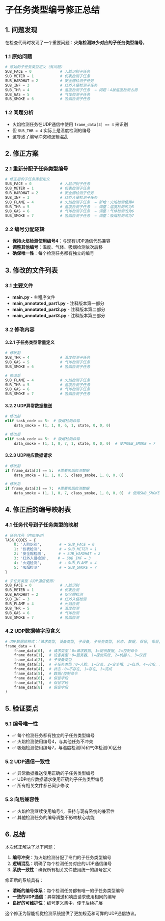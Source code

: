 # 子任务类型编号修正总结

## 1. 问题发现

在检查代码时发现了一个重要问题：**火焰检测缺少对应的子任务类型编号**。

### 1.1 原始问题
```python
# 原始的子任务类型定义（有问题）
SUB_FACE = 0             # 人脸识别子任务
SUB_METER = 1            # 仪表检测子任务
SUB_HARDHAT = 2          # 安全帽检测子任务
SUB_INF = 3              # 红外入侵检测子任务
SUB_THR = 4              # 温度检测子任务  ← 问题：4被温度检测占用
SUB_GAS = 5              # 气体检测子任务
SUB_SMOKE = 6            # 吸烟检测子任务
```

### 1.2 问题分析
- 火焰检测任务在UDP通信中使用 `frame_data[3] == 4` 来识别
- 但 `SUB_THR = 4` 实际上是温度检测的编号
- 这导致了编号冲突和逻辑混乱

## 2. 修正方案

### 2.1 重新分配子任务类型编号
```python
# 修正后的子任务类型定义
SUB_FACE = 0             # 人脸识别子任务
SUB_METER = 1            # 仪表检测子任务
SUB_HARDHAT = 2          # 安全帽检测子任务
SUB_INF = 3              # 红外入侵检测子任务
SUB_FLAME = 4            # 火焰检测子任务  ← 新增：火焰检测使用4
SUB_THR = 5              # 温度检测子任务  ← 调整：温度检测改为5
SUB_GAS = 6              # 气体检测子任务  ← 调整：气体检测改为6
SUB_SMOKE = 7            # 吸烟检测子任务  ← 调整：吸烟检测改为7
```

### 2.2 编号分配逻辑
- **保持火焰检测使用编号4**：与现有UDP通信代码兼容
- **调整其他编号**：温度、气体、吸烟检测依次后移
- **确保唯一性**：每个检测任务都有独立的编号

## 3. 修改的文件列表

### 3.1 主要文件
- **main.py** - 主程序文件
- **main_annotated_part1.py** - 注释版本第一部分
- **main_annotated_part2.py** - 注释版本第二部分
- **main_annotated_part3.py** - 注释版本第三部分

### 3.2 修改内容

#### 3.2.1 子任务类型常量定义
```python
# 修改前
SUB_THR = 4              # 温度检测子任务
SUB_GAS = 5              # 气体检测子任务
SUB_SMOKE = 6            # 吸烟检测子任务

# 修改后
SUB_FLAME = 4            # 火焰检测子任务
SUB_THR = 5              # 温度检测子任务
SUB_GAS = 6              # 气体检测子任务
SUB_SMOKE = 7            # 吸烟检测子任务
```

#### 3.2.2 UDP异常数据推送
```python
# 修改前
elif task_code == 5:  # 吸烟检测异常
    data_smoke = (1, 1, 0, 6, 1, state, 0, 0, 0)

# 修改后
elif task_code == 5:  # 吸烟检测异常
    data_smoke = (1, 1, 0, 7, 1, state, 0, 0, 0)  # 使用SUB_SMOKE = 7
```

#### 3.2.3 UDP响应数据请求
```python
# 修改前
if frame_data[3] == 5:  #需要吸烟检测数据
    data_smoke = (1, 1, 0, 5, class_smoke, 1, 0, 0, 0)

# 修改后
if frame_data[3] == 7:  #需要吸烟检测数据
    data_smoke = (1, 1, 0, 7, class_smoke, 1, 0, 0, 0)  # 使用SUB_SMOKE = 7
```

## 4. 修正后的编号映射表

### 4.1 任务代号到子任务类型的映射
```python
# 任务代号（内部使用）
TASK_CODES = {
    0: '人脸识别',        # → SUB_FACE = 0
    1: '仪表检测',        # → SUB_METER = 1
    2: '安全帽检测',      # → SUB_HARDHAT = 2
    3: '红外入侵检测',    # → SUB_INF = 3
    4: '火焰检测',        # → SUB_FLAME = 4
    5: '吸烟检测'         # → SUB_SMOKE = 7
}

# 子任务类型（UDP通信使用）
SUB_FACE = 0             # 人脸识别
SUB_METER = 1            # 仪表检测
SUB_HARDHAT = 2          # 安全帽检测
SUB_INF = 3              # 红外入侵检测
SUB_FLAME = 4            # 火焰检测
SUB_THR = 5              # 温度检测
SUB_GAS = 6              # 气体检测
SUB_SMOKE = 7            # 吸烟检测
```

### 4.2 UDP数据帧字段含义
```python
# UDP数据帧格式：(请求类型, 设备类型, 子设备, 子任务类型, 状态, 数据, 保留, 保留, 保留)
frame_data = (
    frame_data[0],  # 请求类型：0=请求数据, 1=提供数据, 2=控制命令
    frame_data[1],  # 设备类型：0=服务器, 1=视觉系统, 2=机器人, 3=仪表
    frame_data[2],  # 子设备类型
    frame_data[3],  # 子任务类型：0=人脸, 1=仪表, 2=安全帽, 3=红外, 4=火焰, 5=温度, 6=气体, 7=吸烟
    frame_data[4],  # 状态：0=不存在, 1=存在, 3=完成
    frame_data[5],  # 数据/控制命令
    frame_data[6],  # 保留字段
    frame_data[7],  # 保留字段
    frame_data[8]   # 保留字段
)
```

## 5. 验证要点

### 5.1 编号唯一性
- ✅ 每个检测任务都有独立的子任务类型编号
- ✅ 火焰检测使用编号4，与其他任务不冲突
- ✅ 吸烟检测使用编号7，与温度检测(5)和气体检测(6)区分

### 5.2 UDP通信一致性
- ✅ 异常数据推送使用正确的子任务类型编号
- ✅ UDP响应数据请求使用正确的子任务类型编号
- ✅ 所有相关文件都已同步修改

### 5.3 向后兼容性
- ✅ 火焰检测继续使用编号4，保持与现有系统的兼容性
- ✅ 其他检测任务的编号调整不影响核心功能

## 6. 总结

本次修正解决了以下问题：

1. **编号冲突**：为火焰检测分配了专门的子任务类型编号
2. **逻辑混乱**：明确了每个检测任务对应的UDP通信编号
3. **系统一致性**：确保所有相关文件使用统一的编号定义

修正后的系统具有：
- **清晰的编号体系**：每个检测任务都有唯一的子任务类型编号
- **一致的UDP通信**：异常推送和响应请求使用相同的编号
- **良好的可维护性**：编号定义集中，便于后续扩展

这个修正为智能视觉检测系统提供了更加规范和可靠的UDP通信协议。
